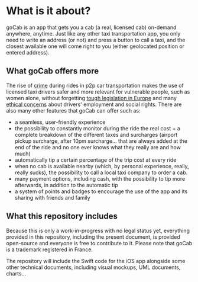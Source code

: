 # What is it about? 

goCab is an app that gets you a cab (a real, licensed cab) on-demand anywhere, anytime. Just like any other taxi transportation app, you only need to write an address (or not) and press a button to call a taxi, and the closest available one will come right to you (either geolocated position or entered address). 

## What goCab offers more 

The rise of [crime](https://www.google.com/url?sa=t&rct=j&q=&esrc=s&source=web&cd=2&cad=rja&uact=8&ved=0ahUKEwjVr4uv5q3bAhUC71MKHW6iDZIQFggwMAE&url=http%3A%2F%2Fmoney.cnn.com%2F2018%2F04%2F30%2Ftechnology%2Fuber-driver-sexual-assault%2Findex.html&usg=AOvVaw3NBIYZL2aY5285nQHK7uBg) during rides in p2p car transportation makes the use of licensed taxi drivers safer and more relevant for vulnerable people, such as women alone, without forgetting [tough legislation in Europe](http://www.bbc.com/news/business-41363923) and many [ethical concerns](http://theconversation.com/uber-cant-be-ethical-its-business-model-wont-allow-it-85015) about drivers' employment and social rights. There are also many other features that goCab can offer such as: 
* a seamless, user-friendly experience
* the possibility to constantly monitor during the ride the real cost + a complete breakdown of the different taxes and surcharges (airport pickup surcharge, after 10pm surcharge... that are always added at the end of the ride and no one ever knows what they really are and how much)
* automatically tip a certain percentage of the trip cost at every ride
* when no cab is available nearby (which, by personal experience, really, really sucks), the possibility to call a local taxi company to order a cab. 
* many payment options, including cash, with the possibility to tip more afterwards, in addition to the automatic tip
* a system of points and badges to encourage the use of the app and its sharing with friends and family

## What this repository includes

Because this is only a work-in-progress with no legal status yet, everything provided in this repository, including the present document, is provided open-source and everyone is free to contribute to it. Please note that goCab is a trademark registered in France. 

The repository will include the Swift code for the iOS app alongside some other technical documents, including visual mockups, UML documents, charts... 
